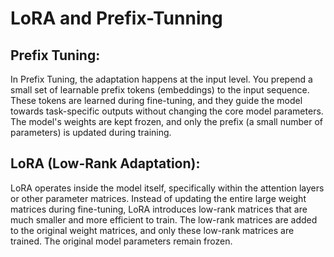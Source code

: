 # LoRA and Prefix-Tunning


## Prefix Tuning:

In Prefix Tuning, the adaptation happens at the input level. You prepend a small set of learnable prefix tokens (embeddings) to the input sequence. These tokens are learned during fine-tuning, and they guide the model towards task-specific outputs without changing the core model parameters.
The model's weights are kept frozen, and only the prefix (a small number of parameters) is updated during training.


## LoRA (Low-Rank Adaptation):

LoRA operates inside the model itself, specifically within the attention layers or other parameter matrices. Instead of updating the entire large weight matrices during fine-tuning, LoRA introduces low-rank matrices that are much smaller and more efficient to train.
The low-rank matrices are added to the original weight matrices, and only these low-rank matrices are trained. The original model parameters remain frozen.